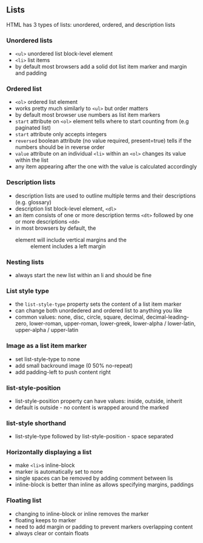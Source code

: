 ## Lists

HTML has 3 types of lists: unordered, ordered, and description lists

### Unordered lists

* ```<ul>``` unordered list block-level element
* ```<li>``` list items
* by default most browsers add a solid dot list item marker and margin and padding

### Ordered list

* ```<ol>``` ordered list element
* works pretty much similarly to ```<ul>``` but order matters
* by default most browser use numbers as list item markers
* ```start``` attribute on ```<ol>``` element tells where to start counting from (e.g paginated list)
* ```start``` attribute only accepts integers
* ```reversed``` boolean attribute (no value required, present=true) tells if the numbers should be in reverse order
* ```value``` attribute on an individual ```<li>``` within an ```<ol>``` changes its value within the list
* any item appearing after the one with the value is calculated accordingly

### Description lists

* description lists are used to outline multiple terms and their descriptions (e.g. glossary)
* description list block-level element, ```<dl>```
* an item consists of one or more description terms ```<dt>``` followed by one or more descriptions ```<dd>```
* in most browsers by default, the <dl> element will include vertical margins and the <dd> element includes a left margin

### Nesting lists

* always start the new list within an li and should be fine

### List style type

* the ```list-style-type``` property sets the content of a list item marker
* can change both unordedered and ordered list to anything you like
* common values: none, disc, circle, square, decimal, decimal-leading-zero, lower-roman, upper-roman, lower-greek, lower-alpha / lower-latin, upper-alpha / upper-latin

### Image as a list item marker

* set list-style-type to none
* add small backround image (0 50% no-repeat)
* add padding-left to push content right

### list-style-position

* list-style-position property can have values: inside, outside, inherit
* default is outside - no content is wrapped around the marked


### list-style shorthand

* list-style-type followed by list-style-position - space separated

### Horizontally displaying a list

* make ```<li>```s inline-block
* marker is automatically set to none
* single spaces can be removed by adding comment between lis
* inline-block is better than inline as allows specifying margins, paddings

### Floating list

* changing to inline-block or inline removes the marker
* floating keeps to marker
* need to add margin or padding to prevent markers overlapping content
* always clear or contain floats
